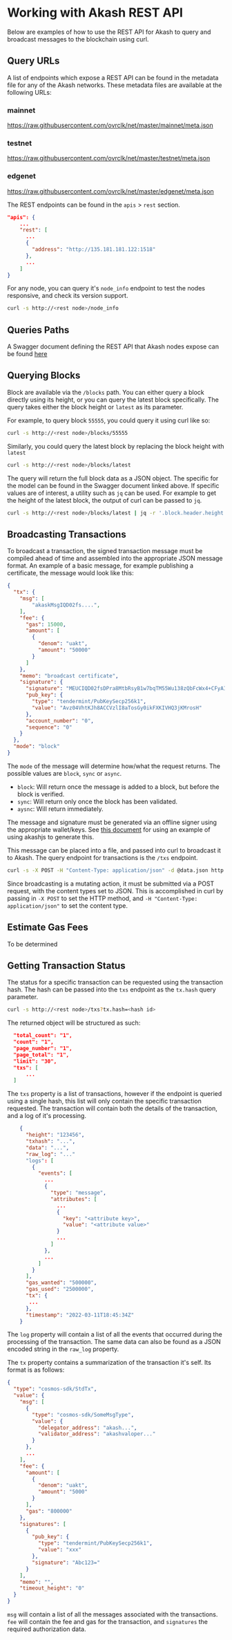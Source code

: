 # Working with Akash REST API

Below are examples of how to use the REST API for Akash to query and broadcast messages to the blockchain using curl. 

## Query URLs

A list of endpoints which expose a REST API can be found in the metadata file for any of the Akash networks. These metadata files are available at the following URLs:

### mainnet
https://raw.githubusercontent.com/ovrclk/net/master/mainnet/meta.json

### testnet
https://raw.githubusercontent.com/ovrclk/net/master/testnet/meta.json

### edgenet
https://raw.githubusercontent.com/ovrclk/net/master/edgenet/meta.json

The REST endpoints can be found in the `apis` > `rest` section.

```json
"apis": {
	...
    "rest": [
	  ...
      {
        "address": "http://135.181.181.122:1518"
      },
	  ...
    ]
}
```

For any node, you can query it's `node_info` endpoint to test the nodes responsive, and check its version support.

```sh
curl -s http://<rest node>/node_info
```

## Queries Paths

A Swagger document defining the REST API that Akash nodes expose can be found [here](https://raw.githubusercontent.com/ovrclk/akash/mainnet/main/client/docs/swagger-ui/swagger.yaml)

## Querying Blocks

Block are available via the `/blocks` path.  You can either query a block directly using its height, or you can query the latest block specifically. The query takes either the block height or `latest` as its parameter.

For example, to query block `55555`, you could query it using curl like so:

```sh 
curl -s http://<rest node>/blocks/55555
```

Similarly, you could query the latest block by replacing the block height with `latest`

```sh 
curl -s http://<rest node>/blocks/latest
```

The query will return the full block data as a JSON object. The specific for the model can be found in the Swagger document linked above. If specific values are of interest, a utility such as `jq` can be used. For example to get the height of the latest block, the output of curl can be passed to `jq`.

```sh 
curl -s http://<rest node>/blocks/latest | jq -r '.block.header.height'
```
	
## Broadcasting Transactions

To broadcast a transaction, the signed transaction message must be compiled ahead of time and assembled into the appropriate JSON message format. An example of a basic message, for example publishing a certificate, the message would look like this:

```json
{
  "tx": {
    "msg": [
		"akaskMsgIQD02fs....",
    ],
    "fee": {
      "gas": 15000,
      "amount": [
        {
          "denom": "uakt",
          "amount": "50000"
        }
      ]
    },
    "memo": "broadcast certificate",
    "signature": {
      "signature": "MEUCIQD02fsDPra8MtbRsyB1w7bqTM55Wu138zQbFcWx4+CFyAIge5WNPfKIuvzBZ69MyqHsqD8S1IwiEp+iUb6VSdtlpgY=",
      "pub_key": {
        "type": "tendermint/PubKeySecp256k1",
        "value": "Avz04VhtKJh8ACCVzlI8aTosGy0ikFXKIVHQ3jKMrosH"
      },
      "account_number": "0",
      "sequence": "0"
    }
  },
  "mode": "block"
}
```

The `mode` of the message will determine how/what the request returns. The possible values are `block`, `sync` or `async`.

- `block`: Will return once the message is added to a block, but before the block is verified.
- `sync`: Will return only once the block has been validated.
- `aysnc`: Will return immediately.

The message and signature must be generated via an offline signer using the appropriate wallet/keys. See [this document](https://github.com/ovrclk/akashjs-doc/blob/main/README.md) for using an example of using akashjs to generate this.

This message can be placed into a file, and passed into curl to broadcast it to Akash. 
The query endpoint for transactions is the `/txs` endpoint. 

```sh
curl -s -X POST -H "Content-Type: application/json" -d @data.json http://<rest node>/txs
```

Since broadcasting is a mutating action, it must be submitted via a POST request, with the content types set to JSON. This is accomplished in curl by passing in `-X POST` to set the HTTP method, and `-H "Content-Type: application/json"` to set the content type.

## Estimate Gas Fees

To be determined

## Getting Transaction Status

The status for a specific transaction can be requested using the transaction hash. The hash can be passed into the `txs` endpoint as the `tx.hash` query parameter.

```sh
curl -s http://<rest node>/txs?tx.hash=<hash id>
```

The returned object will be structured as such:

```json
  "total_count": "1",
  "count": "1",
  "page_number": "1",
  "page_total": "1",
  "limit": "30",
  "txs": [
	  ...
  ]
```

The `txs` property is a list of transactions, however if the endpoint is queried using a single hash, this list will only contain the specific transaction requested. The transaction will contain both the details of the transaction, and a log of it's processing.

```json
    {
      "height": "123456",
      "txhash": "...",
      "data": "...",
      "raw_log": "..."
      "logs": [
        {
          "events": [
			...
            {
              "type": "message",
              "attributes": [
				...
                {
                  "key": "<attribute key>",
                  "value": "<attribute value>"
                }
				...
              ]
            },
			...
          ]
        }
      ],
      "gas_wanted": "500000",
      "gas_used": "2500000",
      "tx": {
	   ...
	  },
      "timestamp": "2022-03-11T18:45:34Z"
    }
```

The `log` property will contain a list of all the events that occurred during the processing of the transaction. The same data can also be found as a JSON encoded string in the `raw_log` property.

The `tx` property contains a summarization of the transaction it's self. Its format is as follows:

```json
{
  "type": "cosmos-sdk/StdTx",
  "value": {
    "msg": [
      {
        "type": "cosmos-sdk/SomeMsgType",
        "value": {
          "delegator_address": "akash...",
          "validator_address": "akashvaloper..."
        }
      },
	  ...
    ],
    "fee": {
      "amount": [
        {
          "denom": "uakt",
          "amount": "5000"
        }
      ],
      "gas": "800000"
    },
    "signatures": [
      {
        "pub_key": {
          "type": "tendermint/PubKeySecp256k1",
          "value": "xxx"
        },
        "signature": "Abc123="
      }
    ],
    "memo": "",
    "timeout_height": "0"
  }
}
```

`msg` will contain a list of all the messages associated with the transactions. `fee` will contain the fee and gas for the transaction, and `signatures` the required authorization data.